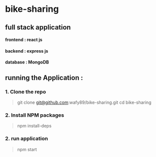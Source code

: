 # bike-sharing
## full stack application 
#### frontend : react js 
#### backend : express js
#### database : MongoDB

## running the Application : 

### 1. Clone the repo
> git clone git@github.com:wafy89/bike-sharing.git
> cd bike-sharing


### 2. Install NPM packages
> npm install-deps


### 2. run application 
> npm start
